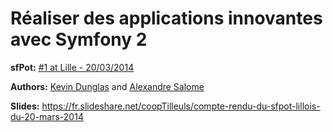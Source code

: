 Réaliser des applications innovantes avec Symfony 2
===================================================

__sfPot:__ [#1 at Lille - 20/03/2014](http://www.afsy.fr/blog/sfpot-a-lille-premier-rendez-vous-realiser-des-applications-innovantes-avec-symfony2)

__Authors:__ [Kevin Dunglas](https://github.com/dunglas) and [Alexandre Salome](https://github.com/alexandresalome)

__Slides:__ https://fr.slideshare.net/coopTilleuls/compte-rendu-du-sfpot-lillois-du-20-mars-2014

